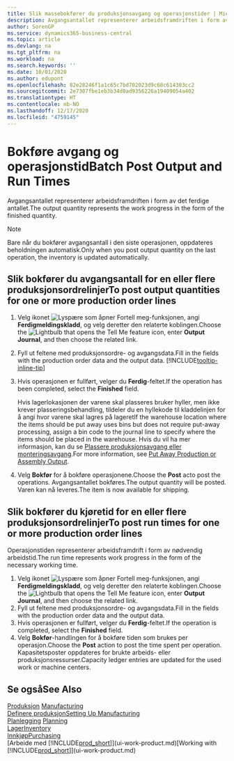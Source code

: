 ```yaml
---
title: Slik massebokfører du produksjonsavgang og operasjonstider | Microsoft-dokumentasjon
description: Avgangsantallet representerer arbeidsframdriften i form av det ferdige antallet.
author: SorenGP
ms.service: dynamics365-business-central
ms.topic: article
ms.devlang: na
ms.tgt_pltfrm: na
ms.workload: na
ms.search.keywords: ''
ms.date: 10/01/2020
ms.author: edupont
ms.openlocfilehash: 82e28246f1a1c65c7bd702023d9c68c614383cc2
ms.sourcegitcommit: 2e7307fbe1eb3b34d0ad9356226a19409054a402
ms.translationtype: HT
ms.contentlocale: nb-NO
ms.lasthandoff: 12/17/2020
ms.locfileid: "4759145"
---
```

# <a name="batch-post-output-and-run-times"></a><span data-ttu-id="bf8aa-103">Bokføre avgang og operasjonstid</span><span class="sxs-lookup"><span data-stu-id="bf8aa-103">Batch Post Output and Run Times</span></span>
<span data-ttu-id="bf8aa-104">Avgangsantallet representerer arbeidsframdriften i form av det ferdige antallet.</span><span class="sxs-lookup"><span data-stu-id="bf8aa-104">The output quantity represents the work progress in the form of the finished quantity.</span></span>  

> [!NOTE]
> <span data-ttu-id="bf8aa-105">Bare når du bokfører avgangsantall i den siste operasjonen, oppdateres beholdningen automatisk.</span><span class="sxs-lookup"><span data-stu-id="bf8aa-105">Only when you post output quantity on the last operation, the inventory is updated automatically.</span></span>  

## <a name="to-post-output-quantities-for-one-or-more-production-order-lines"></a><span data-ttu-id="bf8aa-106">Slik bokfører du avgangsantall for en eller flere produksjonsordrelinjer</span><span class="sxs-lookup"><span data-stu-id="bf8aa-106">To post output quantities for one or more production order lines</span></span>
1. <span data-ttu-id="bf8aa-107">Velg ikonet ![Lyspære som åpner Fortell meg-funksjonen](media/ui-search/search_small.png "Fortell hva du vil gjøre"), angi **Ferdigmeldingskladd**, og velg deretter den relaterte koblingen.</span><span class="sxs-lookup"><span data-stu-id="bf8aa-107">Choose the ![Lightbulb that opens the Tell Me feature](media/ui-search/search_small.png "Tell me what you want to do") icon, enter **Output Journal**, and then choose the related link.</span></span>  
2. <span data-ttu-id="bf8aa-108">Fyll ut feltene med produksjonsordre- og avgangsdata.</span><span class="sxs-lookup"><span data-stu-id="bf8aa-108">Fill in the fields with the production order data and the output data.</span></span> [!INCLUDE[tooltip-inline-tip](includes/tooltip-inline-tip_md.md)]
3. <span data-ttu-id="bf8aa-109">Hvis operasjonen er fullført, velger du **Ferdig**-feltet.</span><span class="sxs-lookup"><span data-stu-id="bf8aa-109">If the operation has been completed, select the **Finished** field.</span></span>  

    <span data-ttu-id="bf8aa-110">Hvis lagerlokasjonen der varene skal plasseres bruker hyller, men ikke krever plasseringsbehandling, tildeler du en hyllekode til kladdelinjen for å angi hvor varene skal lagres på lageret</span><span class="sxs-lookup"><span data-stu-id="bf8aa-110">If the warehouse location where the items should be put away uses bins but does not require put-away processing,  assign a bin code to the journal line to specify where the items should be placed in the warehouse.</span></span> <span data-ttu-id="bf8aa-111">Hvis du vil ha mer informasjon, kan du se [Plassere produksjonsavgang eller monteringsavgang](warehouse-how-to-put-away-production-output.md).</span><span class="sxs-lookup"><span data-stu-id="bf8aa-111">For more information, see [Put Away Production or Assembly Output](warehouse-how-to-put-away-production-output.md).</span></span>  

4. <span data-ttu-id="bf8aa-112">Velg **Bokfør** for å bokføre operasjonene.</span><span class="sxs-lookup"><span data-stu-id="bf8aa-112">Choose the **Post** acto post the operations.</span></span> <span data-ttu-id="bf8aa-113">Avgangsantallet bokføres.</span><span class="sxs-lookup"><span data-stu-id="bf8aa-113">The output quantity will be posted.</span></span> <span data-ttu-id="bf8aa-114">Varen kan nå leveres.</span><span class="sxs-lookup"><span data-stu-id="bf8aa-114">The item is now available for shipping.</span></span>  

## <a name="to-post-run-times-for-one-or-more-production-order-lines"></a><span data-ttu-id="bf8aa-115">Slik bokfører du kjøretid for en eller flere produksjonsordrelinjer</span><span class="sxs-lookup"><span data-stu-id="bf8aa-115">To post run times for one or more production order lines</span></span>
<span data-ttu-id="bf8aa-116">Operasjonstiden representerer arbeidsframdrift i form av nødvendig arbeidstid.</span><span class="sxs-lookup"><span data-stu-id="bf8aa-116">The run time represents work progress in the form of the necessary working time.</span></span>    

1.  <span data-ttu-id="bf8aa-117">Velg ikonet ![Lyspære som åpner Fortell meg-funksjonen](media/ui-search/search_small.png "Fortell hva du vil gjøre"), angi **Ferdigmeldingskladd**, og velg deretter den relaterte koblingen.</span><span class="sxs-lookup"><span data-stu-id="bf8aa-117">Choose the ![Lightbulb that opens the Tell Me feature](media/ui-search/search_small.png "Tell me what you want to do") icon, enter **Output Journal**, and then choose the related link.</span></span>  
2. <span data-ttu-id="bf8aa-118">Fyll ut feltene med produksjonsordre- og avgangsdata.</span><span class="sxs-lookup"><span data-stu-id="bf8aa-118">Fill in the fields with the production order data and the output data.</span></span>  
3.  <span data-ttu-id="bf8aa-119">Hvis operasjonen er fullført, velger du **Ferdig**-feltet.</span><span class="sxs-lookup"><span data-stu-id="bf8aa-119">If the operation is completed, select the **Finished** field.</span></span>  
4. <span data-ttu-id="bf8aa-120">Velg **Bokfør**-handlingen for å bokføre tiden som brukes per operasjon.</span><span class="sxs-lookup"><span data-stu-id="bf8aa-120">Choose the **Post** action to post the time spent per operation.</span></span> <span data-ttu-id="bf8aa-121">Kapasitetsposter oppdateres for brukte arbeids- eller produksjonsressurser.</span><span class="sxs-lookup"><span data-stu-id="bf8aa-121">Capacity ledger entries are updated for the used work or machine centers.</span></span>

## <a name="see-also"></a><span data-ttu-id="bf8aa-122">Se også</span><span class="sxs-lookup"><span data-stu-id="bf8aa-122">See Also</span></span>  
<span data-ttu-id="bf8aa-123">[Produksjon](production-manage-manufacturing.md)  </span><span class="sxs-lookup"><span data-stu-id="bf8aa-123">[Manufacturing](production-manage-manufacturing.md)  </span></span>  
[<span data-ttu-id="bf8aa-124">Definere produksjon</span><span class="sxs-lookup"><span data-stu-id="bf8aa-124">Setting Up Manufacturing</span></span>](production-configure-production-processes.md)  
<span data-ttu-id="bf8aa-125">[Planlegging](production-planning.md)    </span><span class="sxs-lookup"><span data-stu-id="bf8aa-125">[Planning](production-planning.md)    </span></span>  
[<span data-ttu-id="bf8aa-126">Lager</span><span class="sxs-lookup"><span data-stu-id="bf8aa-126">Inventory</span></span>](inventory-manage-inventory.md)  
[<span data-ttu-id="bf8aa-127">Innkjøp</span><span class="sxs-lookup"><span data-stu-id="bf8aa-127">Purchasing</span></span>](purchasing-manage-purchasing.md)  
<span data-ttu-id="bf8aa-128">[Arbeide med [!INCLUDE[prod_short](includes/prod_short.md)]](ui-work-product.md)</span><span class="sxs-lookup"><span data-stu-id="bf8aa-128">[Working with [!INCLUDE[prod_short](includes/prod_short.md)]](ui-work-product.md)</span></span>
